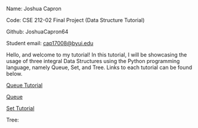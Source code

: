 Name: Joshua Capron

Code: CSE 212-02 Final Project (Data Structure Tutorial)

Github: JoshuaCapron64

Student email: cap17008@byui.edu

Hello, and welcome to my tutorial! In this tutorial, I will be showcasing the usage of three integral Data Structures using the Python programming language, namely Queue, Set, and Tree. Links to each tutorial can be found below.

[Queue Tutorial](https://github.com/JoshuaCapron64/cse212-final-project/blob/main/queue.md)

[Queue](queue.md)

[Set Tutorial](https://github.com/JoshuaCapron64/cse212-final-project/blob/main/set.md)

Tree:
